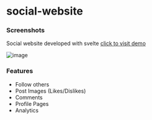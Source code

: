 # social-website

### Screenshots
Social website developed with svelte [click to visit demo](https://social-website-frontend.vercel.app/)

![image](https://user-images.githubusercontent.com/81270095/143273919-9b1de936-01f6-4dc0-929d-ef6225a2aaf0.png)
### Features
- Follow others
- Post Images (Likes/Dislikes)
- Comments
- Profile Pages
- Analytics
